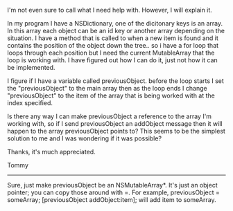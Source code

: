 I'm not even sure to call what I need help with. However, I will explain it. 

In my program I have a NSDictionary, one of the dicitonary keys is an array. In this array each object can be an id key or another array depending on the situation. I have a method that is called to when a new item is found and it contains the position of the object down the tree.. so i have a for loop that loops through each position but I need the current MutableArray that the loop is working with. I have figured out how I can do it, just not how it can be implemented. 

I figure if I have a variable called previousObject. before the loop starts I set the "previousObject" to the main array then as the loop ends I change "previousObject" to the item of the array that is being worked with at the index specified.

Is there any way I can make previousObject a reference to the array I'm working with, so if I send previousObject an addObject message then it will happen to the array previousObject points to? This seems to be the simplest solution to me and I was wondering if it was possible?

Thanks, it's much appreciated.

Tommy

----

Sure, just make previousObject be an NSMutableArray*. It's just an object pointer; you can copy those around with =. For example,     previousObject = someArray; [previousObject addObject:item]; will add     item to     someArray.
